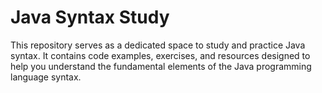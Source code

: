 # Java Syntax Study

This repository serves as a dedicated space to study and practice Java syntax. It contains code examples, exercises, and resources designed to help you understand the fundamental elements of the Java programming language syntax.